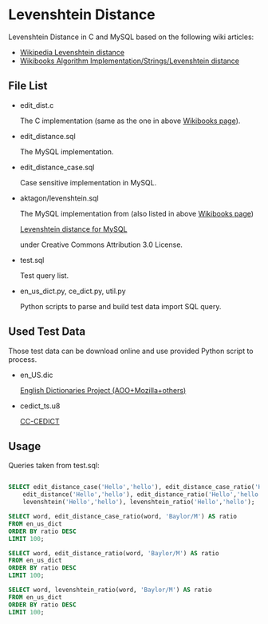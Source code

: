 # Levenshtein Distance

Levenshtein Distance in C and MySQL based on the following wiki articles:

 * [Wikipedia Levenshtein distance](https://en.wikipedia.org/wiki/Levenshtein_distance)
 * [Wikibooks Algorithm Implementation/Strings/Levenshtein distance](https://en.wikibooks.org/wiki/Algorithm_Implementation/Strings/Levenshtein_distance)

## File List

* edit\_dist.c

	The C implementation (same as the one in above [Wikibooks page](https://en.wikibooks.org/wiki/Algorithm_Implementation/Strings/Levenshtein_distance#C)).

* edit\_distance.sql

	The MySQL implementation.

* edit\_distance\_case.sql

	Case sensitive implementation in MySQL.

* aktagon/levenshtein.sql

	The MySQL implementation from (also listed in above [Wikibooks page](https://en.wikibooks.org/wiki/Algorithm_Implementation/Strings/Levenshtein_distance#MySQL))

	[Levenshtein distance for MySQL](https://snippets.aktagon.com/snippets/610-levenshtein-distance-for-mysql)

	under Creative Commons Attribution 3.0 License.

* test.sql

	Test query list.

* en\_us\_dict.py, ce\_dict.py, util.py

	Python scripts to parse and build test data import SQL query.

## Used Test Data

Those test data can be download online and use provided Python script to process.

* en\_US.dic

	[English Dictionaries Project (AOO+Mozilla+others)](https://github.com/marcoagpinto/aoo-mozilla-en-dict/)

* cedict\_ts.u8

	[CC-CEDICT](http://www.mdbg.net/chindict/chindict.php?page=cedict)

## Usage

Queries taken from test.sql:

```SQL

SELECT edit_distance_case('Hello','hello'), edit_distance_case_ratio('Hello','hello'),
	edit_distance('Hello','hello'), edit_distance_ratio('Hello','hello'),
	levenshtein('Hello','hello'), levenshtein_ratio('Hello','hello');

SELECT word, edit_distance_case_ratio(word, 'Baylor/M') AS ratio
FROM en_us_dict
ORDER BY ratio DESC
LIMIT 100;

SELECT word, edit_distance_ratio(word, 'Baylor/M') AS ratio
FROM en_us_dict
ORDER BY ratio DESC
LIMIT 100;

SELECT word, levenshtein_ratio(word, 'Baylor/M') AS ratio
FROM en_us_dict
ORDER BY ratio DESC
LIMIT 100;

```
